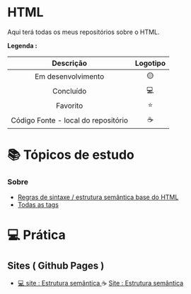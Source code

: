 # HTML
 
<p> Aqui terá todas os meus repositórios sobre o HTML. </p>

<strong> Legenda :</strong>

|Descrição | Logotipo   | 
|:--: |:--:|
| Em desenvolvimento    |  🟡  | 
| Concluído    |  💻 | 
| Favorito | ⭐ | 
| Código Fonte - local do repositório | ☕| 


# 📚 Tópicos de estudo
  
### Sobre
* [ Regras de sintaxe / estrutura semântica base do HTML](https://github.com/LeandroPereira2603/HTML/blob/main/explica%C3%A7%C3%B5es/tags-para-criar-campo-layout.md)
* [Todas as tags ](https://github.com/LeandroPereira2603/HTML/blob/main/explica%C3%A7%C3%B5es/tags-para-alterar-layout.md)

# 💻 Prática

## Sites ( Github Pages ) 

* [💻 site : Estrutura semântica  ](https://leandropereira2603.github.io/site-estrutura-semantica/) ☕ [Site : Estrutura semântica  ](https://github.com/LeandroPereira2603/site-estrutura-semantica)

